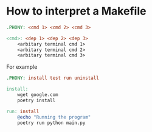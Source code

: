 # How to interpret a Makefile

```makefile
.PHONY: <cmd 1> <cmd 2> <cmd 3>

<cmd>: <dep 1> <dep 2> <dep 3>
    <arbitary terminal cmd 1>
    <arbitary terminal cmd 2>
    <arbitary terminal cmd 3>
```

For example
```makefile
.PHONY: install test run uninstall

install:
    wget google.com
    poetry install

run: install
    @echo "Running the program"
    poetry run python main.py
```
